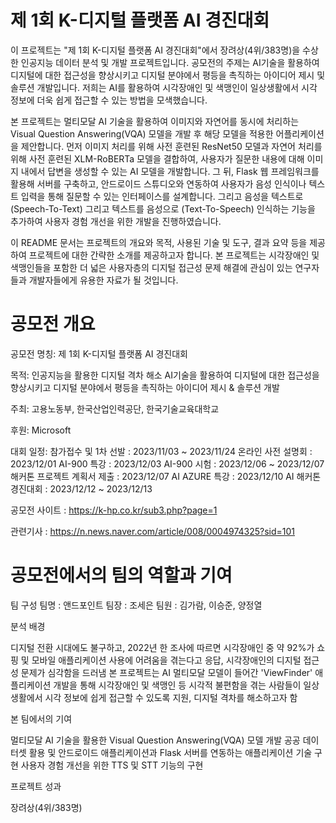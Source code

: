 # 제 1회 K-디지털 플랫폼 AI 경진대회
이 프로젝트는 "제 1회 K-디지털 플랫폼 AI 경진대회"에서 장려상(4위/383명)을 수상한 인공지능 데이터 분석 및 개발 프로젝트입니다. 공모전의 주제는 AI기술을 활용하여 디지털에 대한 접근성을 향상시키고 디지털 분야에서 평등을 촉직하는 아이디어 제시 및 솔루션 개발입니다. 저희는 AI를 활용하여 시각장애인 및 색맹인이 일상생활에서 시각 정보에 더욱 쉽게 접근할 수 있는 방법을 모색했습니다.

본 프로젝트는 멀티모달 AI 기술을 활용하여 이미지와 자연어를 동시에 처리하는 Visual Question Answering(VQA) 모델을 개발 후 해당 모델을 적용한 어플리케이션을 제안합니다. 먼저 이미지 처리를 위해 사전 훈련된 ResNet50 모델과 자연어 처리를 위해 사전 훈련된 XLM-RoBERTa 모델을 결합하여, 사용자가 질문한 내용에 대해 이미지 내에서 답변을 생성할 수 있는 AI 모델을 개발합니다. 그 뒤, Flask 웹 프레임워크를 활용해 서버를 구축하고, 안드로이드 스튜디오와 연동하여 사용자가 음성 인식이나 텍스트 입력을 통해 질문할 수 있는 인터페이스를 설계합니다. 그리고 음성을 텍스트로 (Speech-To-Text) 그리고 텍스트를 음성으로 (Text-To-Speech) 인식하는 기능을 추가하여 사용자 경험 개선을 위한 개발을 진행하였습니다.

이 README 문서는 프로젝트의 개요와 목적, 사용된 기술 및 도구, 결과 요약 등을 제공하여 프로젝트에 대한 간략한 소개를 제공하고자 합니다. 본 프로젝트는 시각장애인 및 색맹인들을 포함한 더 넓은 사용자층의 디지털 접근성 문제 해결에 관심이 있는 연구자들과 개발자들에게 유용한 자료가 될 것입니다.

# 공모전 개요 
공모전 명칭: 제 1회 K-디지털 플랫폼 AI 경진대회


목적: 인공지능을 활용한 디지털 격차 해소
  AI기술을 활용하여 디지털에 대한 접근성을 향상시키고 디지털 분야에서 평등을 촉직하는 아이디어 제시 & 솔루션 개발
  
주최: 고용노동부, 한국산업인력공단, 한국기술교육대학교

후원: Microsoft

대회 일정:
참가접수 및 1차 선발 : 2023/11/03 ~ 2023/11/24
온라인 사전 설명회 : 2023/12/01
AI-900 특강 : 2023/12/03
AI-900 시험 : 2023/12/06 ~ 2023/12/07
해커톤 프로젝트 계획서 제출 : 2023/12/07
AI AZURE 특강 : 2023/12/10
AI 해커톤 경진대회 : 2023/12/12 ~ 2023/12/13

공모전 사이트 : https://k-hp.co.kr/sub3.php?page=1

관련기사 : https://n.news.naver.com/article/008/0004974325?sid=101

# 공모전에서의 팀의 역할과 기여
팀 구성
  팀명 : 앤드포인트
  팀장 : 조세은
  팀원 : 김가람, 이승준, 양정열
  
분석 배경

디지털 전환 시대에도 불구하고, 2022년 한 조사에 따르면 시각장애인 중 약 92%가 쇼핑 및 모바일 애플리케이션 사용에 어려움을 겪는다고 응답, 시각장애인의 디지털 접근성 문제가 심각함을 드러냄
본 프로젝트는 AI 멀티모달 모델이 들어간 'ViewFinder' 애플리케이션 개발을 통해 시각장애인 및 색맹인 등 시각적 불편함을 겪는 사람들이 일상생활에서 시각 정보에 쉽게 접근할 수 있도록 지원, 디지털 격차를 해소하고자 함

본 팀에서의 기여

멀티모달 AI 기술을 활용한 Visual Question Answering(VQA) 모델 개발
공공 데이터셋 활용 및 안드로이드 애플리케이션과 Flask 서버를 연동하는 애플리케이션 기술 구현
사용자 경험 개선을 위한 TTS 및 STT 기능의 구현

프로젝트 성과

장려상(4위/383명)
